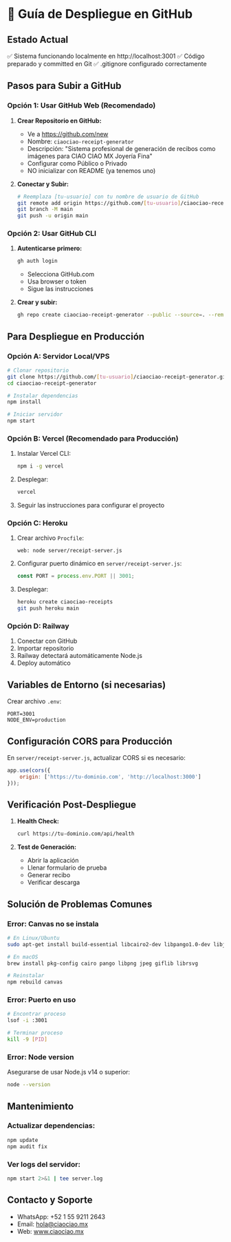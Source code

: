# 🚀 Guía de Despliegue en GitHub

## Estado Actual
✅ Sistema funcionando localmente en http://localhost:3001
✅ Código preparado y committed en Git
✅ .gitignore configurado correctamente

## Pasos para Subir a GitHub

### Opción 1: Usar GitHub Web (Recomendado)

1. **Crear Repositorio en GitHub:**
   - Ve a https://github.com/new
   - Nombre: `ciaociao-receipt-generator`
   - Descripción: "Sistema profesional de generación de recibos como imágenes para CIAO CIAO MX Joyería Fina"
   - Configurar como Público o Privado
   - NO inicializar con README (ya tenemos uno)

2. **Conectar y Subir:**
   ```bash
   # Reemplaza [tu-usuario] con tu nombre de usuario de GitHub
   git remote add origin https://github.com/[tu-usuario]/ciaociao-receipt-generator.git
   git branch -M main
   git push -u origin main
   ```

### Opción 2: Usar GitHub CLI

1. **Autenticarse primero:**
   ```bash
   gh auth login
   ```
   - Selecciona GitHub.com
   - Usa browser o token
   - Sigue las instrucciones

2. **Crear y subir:**
   ```bash
   gh repo create ciaociao-receipt-generator --public --source=. --remote=origin --push
   ```

## Para Despliegue en Producción

### Opción A: Servidor Local/VPS
```bash
# Clonar repositorio
git clone https://github.com/[tu-usuario]/ciaociao-receipt-generator.git
cd ciaociao-receipt-generator

# Instalar dependencias
npm install

# Iniciar servidor
npm start
```

### Opción B: Vercel (Recomendado para Producción)
1. Instalar Vercel CLI:
   ```bash
   npm i -g vercel
   ```

2. Desplegar:
   ```bash
   vercel
   ```

3. Seguir las instrucciones para configurar el proyecto

### Opción C: Heroku
1. Crear archivo `Procfile`:
   ```
   web: node server/receipt-server.js
   ```

2. Configurar puerto dinámico en `server/receipt-server.js`:
   ```javascript
   const PORT = process.env.PORT || 3001;
   ```

3. Desplegar:
   ```bash
   heroku create ciaociao-receipts
   git push heroku main
   ```

### Opción D: Railway
1. Conectar con GitHub
2. Importar repositorio
3. Railway detectará automáticamente Node.js
4. Deploy automático

## Variables de Entorno (si necesarias)

Crear archivo `.env`:
```env
PORT=3001
NODE_ENV=production
```

## Configuración CORS para Producción

En `server/receipt-server.js`, actualizar CORS si es necesario:
```javascript
app.use(cors({
    origin: ['https://tu-dominio.com', 'http://localhost:3000']
}));
```

## Verificación Post-Despliegue

1. **Health Check:**
   ```bash
   curl https://tu-dominio.com/api/health
   ```

2. **Test de Generación:**
   - Abrir la aplicación
   - Llenar formulario de prueba
   - Generar recibo
   - Verificar descarga

## Solución de Problemas Comunes

### Error: Canvas no se instala
```bash
# En Linux/Ubuntu
sudo apt-get install build-essential libcairo2-dev libpango1.0-dev libjpeg-dev libgif-dev librsvg2-dev

# En macOS
brew install pkg-config cairo pango libpng jpeg giflib librsvg

# Reinstalar
npm rebuild canvas
```

### Error: Puerto en uso
```bash
# Encontrar proceso
lsof -i :3001

# Terminar proceso
kill -9 [PID]
```

### Error: Node version
Asegurarse de usar Node.js v14 o superior:
```bash
node --version
```

## Mantenimiento

### Actualizar dependencias:
```bash
npm update
npm audit fix
```

### Ver logs del servidor:
```bash
npm start 2>&1 | tee server.log
```

## Contacto y Soporte

- WhatsApp: +52 1 55 9211 2643
- Email: hola@ciaociao.mx
- Web: www.ciaociao.mx